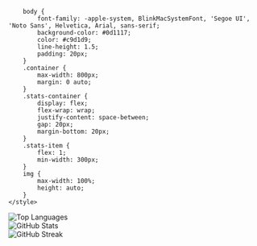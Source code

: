 
        body {
            font-family: -apple-system, BlinkMacSystemFont, 'Segoe UI', 'Noto Sans', Helvetica, Arial, sans-serif;
            background-color: #0d1117;
            color: #c9d1d9;
            line-height: 1.5;
            padding: 20px;
        }
        .container {
            max-width: 800px;
            margin: 0 auto;
        }
        .stats-container {
            display: flex;
            flex-wrap: wrap;
            justify-content: space-between;
            gap: 20px;
            margin-bottom: 20px;
        }
        .stats-item {
            flex: 1;
            min-width: 300px;
        }
        img {
            max-width: 100%;
            height: auto;
        }
    </style>
</head>
<body>
    <div class="container">
        <div class="stats-container">
            <div class="stats-item">
                <img src="https://github-readme-stats.vercel.app/api/top-langs?username=oleksii-dukhovenko&show_icons=true&locale=en&layout=compact" alt="Top Languages" />
            </div>
            <div class="stats-item">
                <img src="https://github-readme-stats.vercel.app/api?username=oleksii-dukhovenko&show_icons=true&locale=en" alt="GitHub Stats" />
            </div>
        </div>
        <div>
            <img src="https://github-readme-streak-stats.herokuapp.com/?user=oleksii-dukhovenko&" alt="GitHub Streak" />
        </div>
    </div>
</body>
</html>
